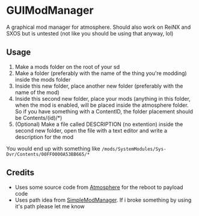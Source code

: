 # GUIModManager
A graphical mod manager for atmosphere. Should also work on ReiNX and SXOS but is untested (not like you should be using that anyway, lol)

## Usage
1. Make a mods folder on the root of your sd
2. Make a folder (preferably with the name of the thing you're modding) inside the mods folder
3. Inside this new folder, place another new folder (preferably with the name of the mod)
4. Inside this second new folder, place your mods (anything in this folder, when the mod is enabled, will be placed inside the atmosphere folder. So if you have something with a ContentID, the folder placement should be Contents/(id)/\*) 
5. (Optional) Make a file called DESCRIPTION (no extention) inside the second new folder, open the file with a text editor and write a description for the mod

You would end up with something like `/mods/SystemModules/Sys-Dvr/Contents/00FF0000A53BB665/*`

## Credits
- Uses some source code from [Atmosphere](https://github.com/Atmosphere-NX/Atmosphere/tree/master/troposphere/reboot_to_payload) for the reboot to payload code
- Uses path idea from [SimpleModManager](https://github.com/nadrino/SimpleModManager). If i broke something by using it's path please let me know
